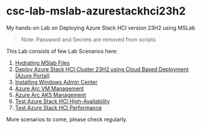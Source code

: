 # csc-lab-mslab-azurestackhci23h2
My hands-on Lab on Deploying Azure Stack HCI version 23H2 using MSLab
> Note: Password and Secrets are removed from scripts

This Lab consists of few Lab Scenarios here:

1. [Hydrating MSlab Files](01-HydrateMSLAB/)
2. [Deploy Azure Stack HCI Cluster 23H2 using Cloud Based Deployment (Azure Portal)](02-Deploy23H2/)
3. [Installing Windows Admin Center](03-InstallWAC/)
4. [Azure Arc VM Management](04-AzArcVM-Management/)
5. [Azure Arc AKS Management](05-AzArcAKS-Management/)
6. [Test Azure Stack HCI High-Availability](06-AzureStackHCI-HA)
7. [Test Azure Stack HCI Performance](07-AzureStackHCI-Perf)

More scenarios to come, please check regularly.